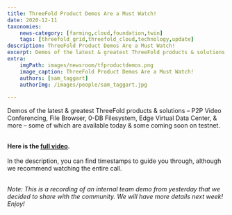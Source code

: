 ```yaml
---
title: ThreeFold Product Demos Are a Must Watch!
date: 2020-12-11
taxonomies:
    news-category: [farming,cloud,foundation,twin]
    tags: [threefold_grid,threefold_cloud,technology,update]
description: ThreeFold Product Demos Are a Must Watch!
excerpt: Demos of the latest & greatest ThreeFold products & solutions – some of which are available today & some coming soon on testnet.
extra:
    imgPath: images/newsroom/tfproductdemos.png
    image_caption: ThreeFold Product Demos Are a Must Watch!
    authors: [sam_taggart]
    authorImg: /images/people/sam_taggart.jpg
    
---
```


Demos of the latest & greatest ThreeFold products & solutions – P2P Video Conferencing, File Browser, 0-DB Filesystem, Edge Virtual Data Center, & more – some of which are available today & some coming soon on testnet.
<br/>
<br/>

**Here is the [full video](https://youtu.be/C7BH_o9JbW0).**
<br/>
<br/>
In the description, you can find timestamps to guide you through, although we recommend watching the entire call.
<br/>
<br/>

*Note: This is a recording of an internal team demo from yesterday that we decided to share with the community. We will have more details next week! Enjoy!*
